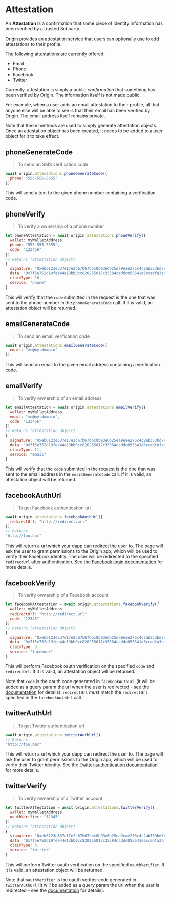 # Attestation

An **Attestation** is a confirmation that some piece of identity information has been verified by a trusted 3rd party.

Origin provides an attestation service that users can optionally use to add attestations to their profile.

The following attestations are currently offered:

 - Email
 - Phone
 - Facebook
 - Twitter

Currently, attestation is simply a public *confirmation* that something has been verified by Origin.
The information itself is not made public.

For example, when a user adds an email attestation to their profile, all that anyone else will be able to see is that their email has been verified by Origin.
The email address itself remains private.

Note that these methods are used to simply generate attestation objects.
Once an attestation object has been created, it needs to be added to a user object for it to take effect.

## phoneGenerateCode

> To send an SMS verification code

```javascript
await origin.attestations.phoneGenerateCode({
  phone: "555-555-5555"
})
```

This will send a text to the given phone number containing a verification code.

## phoneVerify

> To verify a ownership of a phone number

```javascript
let phoneAttestation = await origin.attestations.phoneVerify({
  wallet: myWalletAddress,
  phone: "555-555-5555",
  code: "123456"
})
// Returns (attestation object)
{
  signature: "0xeb6123e537e17e2c67b67bbc0b93e6b25ea9eae276c4c2ab353bd7e853ebad2446cc7e91327f3737559d7a9a90fc88529a6b72b770a612f808ab0ba57a46866e1c",
  data: "0x7f5e752d19fee44e13bb0cc820255017c35584caddc055641d6ccadfa3afca01",
  claimType: 10,
  service: "phone"
}
```

This will verify that the `code` submitted in the request is the one that was sent to the phone number in the `phoneGenerateCode` call. If it is valid, an attestation object will be returned.

## emailGenerateCode

> To send an email verification code

```javascript
await origin.attestations.emailGenerateCode({
  email: "me@my.domain"
})
```

This will send an email to the given email address containing a verification code.

## emailVerify

> To verify ownership of an email address

```javascript
let emailAttestation = await origin.attestations.emailVerify({
  wallet: myWalletAddress,
  email: "me@my.domain",
  code: "123456"
})
// Returns (attestation object)
{
  signature: "0xeb6123e537e17e2c67b67bbc0b93e6b25ea9eae276c4c2ab353bd7e853ebad2446cc7e91327f3737559d7a9a90fc88529a6b72b770a612f808ab0ba57a46866e1c",
  data: "0x7f5e752d19fee44e13bb0cc820255017c35584caddc055641d6ccadfa3afca01",
  claimType: 11,
  service: "email"
}
```

This will verify that the `code` submitted in the request is the one that was sent to the email address in the `emailGenerateCode` call. If it is valid, an attestation object will be returned.

## facebookAuthUrl

> To get Facebook authentication url

```javascript
await origin.attestations.facebookAuthUrl({
  redirectUrl: "http://redirect.url"
})
// Returns
"http://foo.bar"
```

This will return a url which your dapp can redirect the user to.
The page will ask the user to grant permissions to the Origin app, which will be used to verify their Facebook identity.
The user will be redirected to the specified `redirectUrl` after authentication. See the [Facebook login documentation](https://developers.facebook.com/docs/facebook-login/manually-build-a-login-flow) for more details.

## facebookVerify

> To verify ownership of a Facebook account

```javascript
let facebookAttestation = await origin.attestations.facebookVerify({
  wallet: myWalletAddress,
  redirectUrl: "http://redirect.url"
  code: "12345"
})
// Returns (attestation object)
{
  signature: "0xeb6123e537e17e2c67b67bbc0b93e6b25ea9eae276c4c2ab353bd7e853ebad2446cc7e91327f3737559d7a9a90fc88529a6b72b770a612f808ab0ba57a46866e1c",
  data: "0x7f5e752d19fee44e13bb0cc820255017c35584caddc055641d6ccadfa3afca01",
  claimType: 3,
  service: "facebook"
}
```

This will perform Facebook oauth verification on the specified `code` and `redirectUrl`. If it is valid, an attestation object will be returned.

Note that `code` is the oauth code generated in `facebookAuthUrl` (it will be added as a query param the url when the user is redirected - see the [documentation](https://developers.facebook.com/docs/facebook-login/manually-build-a-login-flow) for details). `redirectUrl` *must* match the `redirectUrl` specified in the `facebookAuthUrl` call.

## twitterAuthUrl

> To get Twitter authentication url

```javascript
await origin.attestations.twitterAuthUrl()
// Returns
"http://foo.bar"
```

This will return a url which your dapp can redirect the user to.
The page will ask the user to grant permissions to the Origin app, which will be used to verify their Twitter identity. See the [Twitter authentication documentation](https://developer.twitter.com/en/docs/basics/authentication/guides/access-tokens) for more details.

## twitterVerify

> To verify ownership of a Twitter account

```javascript
let twitterAttestation = await origin.attestations.twitterVerify({
  wallet: myWalletAddress,
  oauthVerifier: "12345"
})
// Returns (attestation object)
{
  signature: "0xeb6123e537e17e2c67b67bbc0b93e6b25ea9eae276c4c2ab353bd7e853ebad2446cc7e91327f3737559d7a9a90fc88529a6b72b770a612f808ab0ba57a46866e1c",
  data: "0x7f5e752d19fee44e13bb0cc820255017c35584caddc055641d6ccadfa3afca01",
  claimType: 4,
  service: "twitter"
}
```

This will perform Twitter oauth verification on the specified `oauthVerifier`. If it is valid, an attestation object will be returned.

Note that `oauthVerifier` is the oauth verifier code generated in `twitterAuthUrl` (it will be added as a query param the url when the user is redirected - see the [documentation](https://developer.twitter.com/en/docs/basics/authentication/guides/access-tokens) for details).
